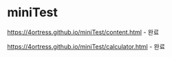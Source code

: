 # miniTest

https://4ortress.github.io/miniTest/content.html - 완료

https://4ortress.github.io/miniTest/calculator.html - 완료
